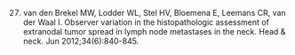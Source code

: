 27. van den Brekel MW, Lodder WL, Stel HV, Bloemena E, Leemans CR, van der Waal I. Observer variation in the histopathologic assessment of extranodal tumor spread in lymph node metastases in the neck. Head & neck. Jun 2012;34(6):840-845.